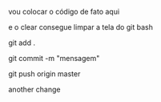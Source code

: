 vou colocar o código de fato aqui

e o clear consegue limpar a tela do git bash

git add .

git commit -m "mensagem"

git push origin master

another change
